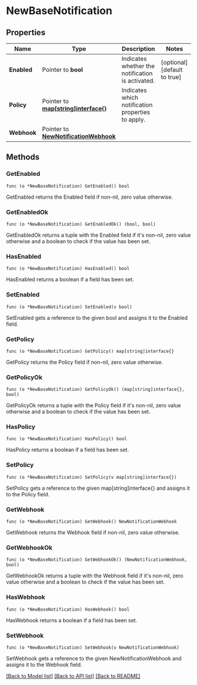 # NewBaseNotification

## Properties

Name | Type | Description | Notes
------------ | ------------- | ------------- | -------------
**Enabled** | Pointer to **bool** | Indicates whether the notification is activated. | [optional] [default to true]
**Policy** | Pointer to [**map[string]interface{}**](.md) | Indicates which notification properties to apply. | 
**Webhook** | Pointer to [**NewNotificationWebhook**](NewNotificationWebhook.md) |  | 

## Methods

### GetEnabled

`func (o *NewBaseNotification) GetEnabled() bool`

GetEnabled returns the Enabled field if non-nil, zero value otherwise.

### GetEnabledOk

`func (o *NewBaseNotification) GetEnabledOk() (bool, bool)`

GetEnabledOk returns a tuple with the Enabled field if it's non-nil, zero value otherwise
and a boolean to check if the value has been set.

### HasEnabled

`func (o *NewBaseNotification) HasEnabled() bool`

HasEnabled returns a boolean if a field has been set.

### SetEnabled

`func (o *NewBaseNotification) SetEnabled(v bool)`

SetEnabled gets a reference to the given bool and assigns it to the Enabled field.

### GetPolicy

`func (o *NewBaseNotification) GetPolicy() map[string]interface{}`

GetPolicy returns the Policy field if non-nil, zero value otherwise.

### GetPolicyOk

`func (o *NewBaseNotification) GetPolicyOk() (map[string]interface{}, bool)`

GetPolicyOk returns a tuple with the Policy field if it's non-nil, zero value otherwise
and a boolean to check if the value has been set.

### HasPolicy

`func (o *NewBaseNotification) HasPolicy() bool`

HasPolicy returns a boolean if a field has been set.

### SetPolicy

`func (o *NewBaseNotification) SetPolicy(v map[string]interface{})`

SetPolicy gets a reference to the given map[string]interface{} and assigns it to the Policy field.

### GetWebhook

`func (o *NewBaseNotification) GetWebhook() NewNotificationWebhook`

GetWebhook returns the Webhook field if non-nil, zero value otherwise.

### GetWebhookOk

`func (o *NewBaseNotification) GetWebhookOk() (NewNotificationWebhook, bool)`

GetWebhookOk returns a tuple with the Webhook field if it's non-nil, zero value otherwise
and a boolean to check if the value has been set.

### HasWebhook

`func (o *NewBaseNotification) HasWebhook() bool`

HasWebhook returns a boolean if a field has been set.

### SetWebhook

`func (o *NewBaseNotification) SetWebhook(v NewNotificationWebhook)`

SetWebhook gets a reference to the given NewNotificationWebhook and assigns it to the Webhook field.


[[Back to Model list]](../README.md#documentation-for-models) [[Back to API list]](../README.md#documentation-for-api-endpoints) [[Back to README]](../README.md)


